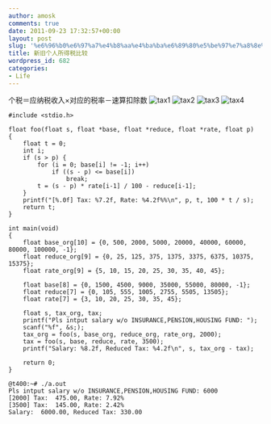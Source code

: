 ```yaml
---
author: amosk
comments: true
date: 2011-09-23 17:32:57+00:00
layout: post
slug: '%e6%96%b0%e6%97%a7%e4%b8%aa%e4%ba%ba%e6%89%80%e5%be%97%e7%a8%8e%e6%b3%95%e8%ae%a1%e7%ae%97'
title: 新旧个人所得税比较
wordpress_id: 682
categories:
- Life
---
```


个税＝应纳税收入×对应的税率－速算扣除数
![tax1](/pub/images/reduced-tax-1.png)
![tax2](/pub/images/reduced-tax-2.png)
![tax3](/pub/images/tax-rate-3.png)
![tax4](/pub/images/tax-4.png)

    
    #include <stdio.h>
    
    float foo(float s, float *base, float *reduce, float *rate, float p)
    {
    	float t = 0;
    	int i;
    	if (s > p) {
    		for (i = 0; base[i] != -1; i++)
    			if ((s - p) <= base[i])
    				break;
    		t = (s - p) * rate[i-1] / 100 - reduce[i-1];
    	}
    	printf("[%.0f] Tax: %7.2f, Rate: %4.2f%%\n", p, t, 100 * t / s);
    	return t;
    }
    
    int main(void)
    {
    	float base_org[10] = {0, 500, 2000, 5000, 20000, 40000, 60000, 80000, 100000, -1};
    	float reduce_org[9] = {0, 25, 125, 375, 1375, 3375, 6375, 10375, 15375};
    	float rate_org[9] = {5, 10, 15, 20, 25, 30, 35, 40, 45};
    
    	float base[8] = {0, 1500, 4500, 9000, 35000, 55000, 80000, -1};
    	float reduce[7] = {0, 105, 555, 1005, 2755, 5505, 13505};
    	float rate[7] = {3, 10, 20, 25, 30, 35, 45};
    
    	float s, tax_org, tax;
    	printf("Pls intput salary w/o INSURANCE,PENSION,HOUSING FUND: ");
    	scanf("%f", &s;);
    	tax_org = foo(s, base_org, reduce_org, rate_org, 2000);
    	tax = foo(s, base, reduce, rate, 3500);
    	printf("Salary: %8.2f, Reduced Tax: %4.2f\n", s, tax_org - tax);
    
    	return 0;
    }
    


<!-- more -->

    
    @t400:~# ./a.out
    Pls intput salary w/o INSURANCE,PENSION,HOUSING FUND: 6000
    [2000] Tax:  475.00, Rate: 7.92%
    [3500] Tax:  145.00, Rate: 2.42%
    Salary:  6000.00, Reduced Tax: 330.00



